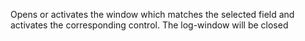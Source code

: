 Opens or activates the window which matches the selected field and activates the corresponding control. The log-window will be closed